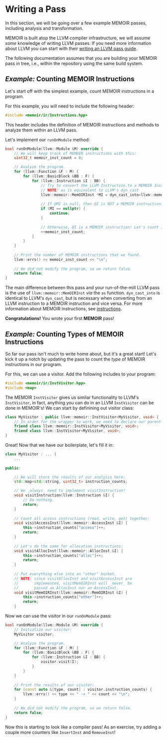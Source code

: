 # Writing a Pass
In this section, we will be going over a few example MEMOIR passes, including analysis and transformation.

MEMOIR is built atop the LLVM compiler infrastructure, we will assume _some_ knowledge of writing LLVM passes.
If you need more information about LLVM you can start with their <a href=https://llvm.org/docs/WritingAnLLVMPass.html target="_blank">writing an LLVM pass guide</a>.

The following documentation assumes that you are building your MEMOIR pass in tree, i.e., within the repository using the same build system.

## _Example:_ Counting MEMOIR Instructions
Let's start off with the simplest example, count MEMOIR instructions in a program.

For this example, you will need to include the following header:
```cpp
#include <memoir/ir/Instructions.hpp>
```
This header includes the definition of MEMOIR instructions and methods to analyze them within an LLVM pass.

Let's implement our `runOnModule` method:
```cpp
bool runOnModule(llvm::Module &M) override {
    // We will keep track of MEMOIR instructions with this:
    uint32_t memoir_inst_count = 0;

    // Analyze the program.
    for (llvm::Function &F : M) {
        for (llvm::BasicBlock &BB : F) {
            for (llvm::Instruction &I : BB) {
                // Try to convert the LLVM Instruction to a MEMOIR Instruction.
                // NOTE: as is equivalent to LLVM's dyn_cast
                llvm::memoir::MemOIRInst *MI = dyn_cast_into<llvm::memoir::MemOIRInst>(&I);
                
                // If @MI is null, then @I is NOT a MEMOIR instruction.
                if (MI == nullptr) {
                    continue;
                }
                
                // Otherwise, @I is a MEMOIR instruction! Let's count it:
                ++memoir_inst_count;
            }
        }
    }
    
    // Print the number of MEMOIR instructions that we found.
    llvm::errs() << memoir_inst_count << "\n";
    
    // We did not modify the program, so we return false.
    return false;
}
```

The main difference between this pass and your run-of-the-mill LLVM pass is the use of `llvm::memoir::MemOIRInst` _via_ the `as` function.
`dyn_cast_into` is identical to LLVM's `dyn_cast`, but is necessary when converting from an LLVM instruction to a MEMOIR instruction and vice versa.
For more information about MEMOIR instructions, see [instructions](/compiler/instructions.md).

**Congratulations!** You wrote your first **MEMOIR** pass!


## _Example:_ Counting Types of MEMOIR Instructions
So far our pass isn't much to write home about, but it's a great start!
Let's kick it up a notch by updating the pass to count the _type_ of MEMOIR instructions in our program.

For this, we can use a visitor.
Add the following includes to your program:
```cpp
#include <memoir/ir/InstVisitor.hpp>
#include <map>
```

The MEMOIR `InstVisitor` gives us similar functionality to LLVM's `InstVisitor`, in fact, anything you can do in an LLVM `InstVisitor` can be done in MEMOIR's!
We can start by definining out visitor class:
```cpp
class MyVisitor : public llvm::memoir::InstVisitor<MyVisitor, void> {
    // In order for the wrapper to work, we need to declare our parent classes as friends.
    friend class llvm::memoir::InstVisitor<MyVisitor, void>;
    friend class llvm::InstVisitor<MyVisitor, void>;
}
```

Great! Now that we have our boilerplate, let's fill it in:
```cpp
class MyVisitor : ... {
    ...
    
public:

    // We will store the results of our analysis here:
    std::map<std::string, uint32_t> instruction_counts;

    // We _always_ need to implement visitInstruction!
    void visitInstruction(llvm::Instruction &I) {
        // Do nothing.
        return;
    }
    
    // Count all access instructions (read, write, get) together:
    void visitAccessInst(llvm::memoir::AccessInst &I) {
        this->instruction_counts["access"]++;
        return;
    }
    
    // Let's do the same for allocation instructions:
    void visitAllocInst(llvm::memoir::AllocInst &I) {
        this->instruction_counts["alloc"]++;
        return;
    }
    
    // Put everything else into an "other" bucket.
    // NOTE: since visitAllocInst and visitAccessInst are 
    //       implemented, visitMemOIRInst will _never_ be
    //       passed an AllocInst nor an AccessInst.
    void visitMemOIRInst(llvm::memoir::MemOIRInst &I) {
        this->instruction_counts["other"]++;
        return;
    }
```

Now we can use the visitor in our `runOnModule` pass:
```cpp
bool runOnModule(llvm::Module &M) override {
    // Initialize our visitor:
    MyVisitor visitor;

    // Analyze the program.
    for (llvm::Function &F : M) {
        for (llvm::BasicBlock &BB : F) {
            for (llvm::Instruction &I : BB) {
                visitor.visit(I);
            }
        }
    }
    
    // Print the results of our visitor:
    for (const auto &[type, count] : visitor.instruction_counts) {
        llvm::errs() << type << " -> " << count << "\n";
    }
    
    // We did not modify the program, so we return false.
    return false;
}
```

Now this is starting to look like a compiler pass!
As an exercise, try adding a couple more counters like `InsertInst` and `RemoveInst`!
